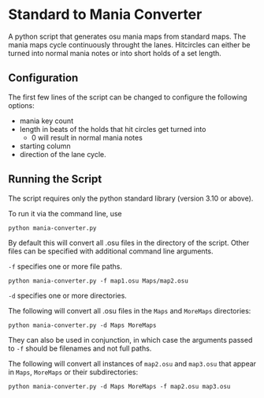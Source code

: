 # Standard to Mania Converter

A python script that generates osu mania maps from standard maps. The mania maps cycle continuously throught the lanes. Hitcircles can either be turned into normal mania notes or into short holds of a set length.

## Configuration
The first few lines of the script can be changed to configure the following options:
- mania key count 
- length in beats of the holds that hit circles get turned into
  - 0 will result in normal mania notes
- starting column
- direction of the lane cycle.

## Running the Script
The script requires only the python standard library (version 3.10 or above).

To run it via the command line, use
```shell
python mania-converter.py
```
By default this will convert all .osu files in the directory of the script. Other files can be specified with additional command line arguments.

`-f` specifies one or more file paths.
```shell
python mania-converter.py -f map1.osu Maps/map2.osu
```

`-d` specifies one or more directories.

The following will convert all .osu files in the `Maps` and `MoreMaps` directories:
```shell
python mania-converter.py -d Maps MoreMaps
```

They can also be used in conjunction, in which case the arguments passed to `-f` should be filenames and not full paths.

The following will convert all instances of `map2.osu` and `map3.osu` that appear in `Maps`, `MoreMaps` or their subdirectories:
```shell
python mania-converter.py -d Maps MoreMaps -f map2.osu map3.osu
```













